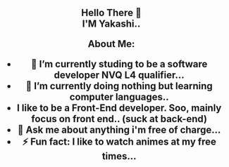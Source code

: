 <h2 align="center">
Hello There 👋 <br>
I'M Yakashi..

About Me:

- 🔭 I’m currently studing to be a software developer NVQ L4 qualifier...
- 🌱 I’m currently doing nothing but learning computer languages..
- I like to be a Front-End developer. Soo, mainly focus on front end.. (suck at back-end)
- 💬 Ask me about anything i'm free of charge...
- ⚡ Fun fact: I like to watch animes at my free times...


